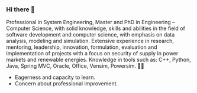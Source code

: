 ### Hi there 👋
Professional in System Engineering, Master and PhD in Engineering – Computer Science, with solid knowledge, skills and abilities in the field of software development and computer science, with emphasis on data analysis, modeling and simulation. Extensive experience in research, mentoring, leadership, innovation, formulation, evaluation and implementation of projects with a focus on security of supply in power markets and renewable energies. Knowledge in tools such as: C++, Python, Java, Spring MVC, Oracle, Office, Vensim, Powersim. 🔭😄

- Eagerness and capacity to learn.
- Concern about professional improvement.
<!--
**sebastianzapatar/sebastianzapatar** is a ✨ _special_ ✨ repository because its `README.md` (this file) appears on your GitHub profile.

Here are some ideas to get you started:

- 🔭 I’m currently working on ...
- 🌱 I’m currently learning ...
- 👯 I’m looking to collaborate on ...
- 🤔 I’m looking for help with ...
- 💬 Ask me about ...
- 📫 How to reach me: ...
- 😄 Pronouns: ...
- ⚡ Fun fact: ...
-->

